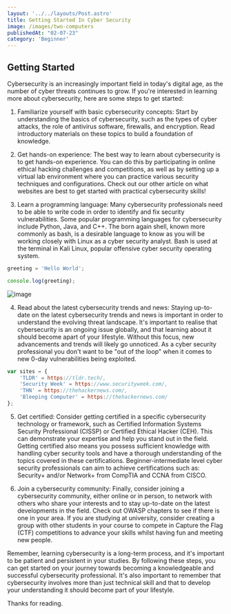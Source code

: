 ```yaml
---
layout: '../../layouts/Post.astro'
title: Getting Started In Cyber Security
image: /images/two-computers
publishedAt: "02-07-23"
category: 'Beginner'
---
```


## Getting Started

Cybersecurity is an increasingly important field in today's digital age, as the number of cyber threats continues to grow. If you're interested in learning more about cybersecurity, here are some steps to get started:

1. Familiarize yourself with basic cybersecurity concepts: Start by understanding the basics of cybersecurity, such as the types of cyber attacks, the role of antivirus software, firewalls, and encryption. Read introductory materials on these topics to build a foundation of knowledge.


2. Get hands-on experience: The best way to learn about cybersecurity is to get hands-on experience. You can do this by participating in online ethical hacking challenges and competitions, as well as by setting up a virtual lab environment where you can practice various security techniques and configurations. Check out our other article on what websites are best to get started with practical cybersecurity skills!


3. Learn a programming language: Many cybersecurity professionals need to be able to write code in order to identify and fix security vulnerabilities. Some popular programming languages for cybersecurity include Python, Java, and C++. The born again shell, known more commonly as bash, is a desirable language to know as you will be working closely with Linux as a cyber security analyst. Bash is used at the terminal in Kali Linux, popular offensive cyber security operating system.


```js
greeting = 'Hello World';

console.log(greeting);
```

![image](https://images.unsplash.com/photo-1610563166150-b34df4f3bcd6?ixlib=rb-4.0.3&ixid=MnwxMjA3fDB8MHxwaG90by1wYWdlfHx8fGVufDB8fHx8&auto=format&fit=crop&w=1076&q=80)

4. Read about the latest cybersecurity trends and news: Staying up-to-date on the latest cybersecurity trends and news is important in order to understand the evolving threat landscape. It's important to realise that cybersecurity is an ongoing issue globally, and that learning about it should become apart of your lifestyle. Without this focus, new advancements and trends will likely go unnoticed. As a cyber security professional you don't want to be "out of the loop" when it comes to new 0-day vulnerabilities being exploited.

```js
var sites = {
    'TLDR' = https://tldr.tech/,
    'Security Week' = https://www.securityweek.com/,
    'THN' = https://thehackernews.com/,
    'Bleeping Computer' = https://thehackernews.com/
};
```

5. Get certified: Consider getting certified in a specific cybersecurity technology or framework, such as Certified Information Systems Security Professional (CISSP) or Certified Ethical Hacker (CEH). This can demonstrate your expertise and help you stand out in the field. Getting certified also means you possess sufficient knowledge with handling cyber security tools and have a thorough understanding of the topics covered in these certifications. Beginner-intermediate level cyber security professionals can aim to achieve certifications such as: Security+ and/or Network+ from CompTIA and CCNA from CISCO.


6. Join a cybersecurity community: Finally, consider joining a cybersecurity community, either online or in person, to network with others who share your interests and to stay up-to-date on the latest developments in the field. Check out OWASP chapters to see if there is one in your area. If you are studying at university, consider creating a group with other students in your course to compete in Capture the Flag (CTF) competitions to advance your skills whilst having fun and meeting new people.


Remember, learning cybersecurity is a long-term process, and it's important to be patient and persistent in your studies. By following these steps, you can get started on your journey towards becoming a knowledgeable and successful cybersecurity professional. It's also important to remember that cybersecurity involves more than just technical skill and that to develop your understanding it should become part of your lifestyle.

Thanks for reading.